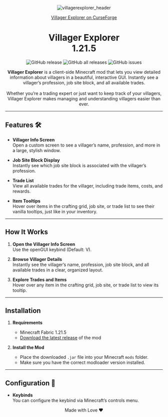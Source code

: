 <p align="center">
  <img src="(https://github.com/user-attachments/assets/4211dcf6-8139-40d6-8d67-aa68e27a6aa9" alt="villagerexplorer_header""/>
</p>

<p align="center">
  <a href="https://www.curseforge.com/minecraft/mc-mods/villager-explorer">Villager Explorer on CurseForge</a>
</p>

<h1 align="center">Villager Explorer<br>1.21.5</h1>

<p align="center">
  <img src="https://img.shields.io/github/v/release/Samxel/villagerexplorer" alt="GitHub release">
  <img src="https://img.shields.io/github/downloads/Samxel/villagerexplorer/total" alt="GitHub all releases">
  <img src="https://img.shields.io/github/issues/Samxel/villagerexplorer" alt="GitHub issues">
</p>

<p align="center">
  <strong>Villager Explorer</strong> is a client-side Minecraft mod that lets you view detailed information about villagers in a beautiful, interactive GUI. Instantly see a villager’s profession, job site block, and all available trades.<br><br>
  Whether you’re a trading expert or just want to keep track of your villagers, Villager Explorer makes managing and understanding villagers easier than ever.<br>
</p>

---

## Features 🛠️

- **Villager Info Screen**  
  Open a custom screen to see a villager’s name, profession, and more in a large, stylish window.
  
- **Job Site Block Display**  
  Instantly see which job site block is associated with the villager’s profession.

- **Trade List**  
  View all available trades for the villager, including trade items, costs, and rewards.

- **Item Tooltips**  
  Hover over items in the crafting grid, job site, or trade list to see their vanilla tooltips, just like in your inventory.

---

## How It Works

1. **Open the Villager Info Screen**  
   Use the openGUI keybind (Default: V).

2. **Browse Villager Details**  
   Instantly see the villager’s name, profession, job site block, and all available trades in a clear, organized layout.

3. **Explore Trades and Items**  
   Hover over any item in the crafting grid, job site, or trade list to view its tooltip.

---

## Installation

1. **Requirements**
   - Minecraft Fabric 1.21.5
   - [Download the latest release](https://github.com/Samxel/villagerexplorer/releases) of the mod

2. **Install the Mod**
   - Place the downloaded `.jar` file into your Minecraft `mods` folder.
   - Make sure you have the correct modloader version installed.

---

## Configuration 🔧

- **Keybinds**  
  You can configure the keybind via Minecraft’s controls menu.


<p align="center">Made with Love ❤️</p>
